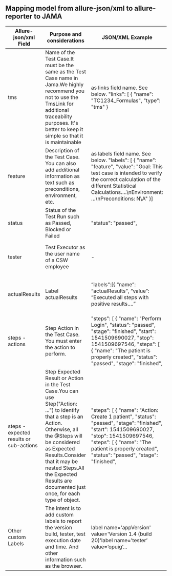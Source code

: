 ## Mapping model from allure-json/xml to allure-reporter to JAMA

Allure-json/xml Field | Purpose and considerations | JSON/XML Example | JEE | Angular | NUnit| Allure-reporter | JAMA 
--- | --- | --- | --- |--- | --- | --- | --- 
tms | 	Name of the Test Case.It must be the same as the Test Case name in Jama.We highly recommend you not to use the TmsLink for additional traceability purposes. It's better to keep it simple so that it is maintainable | as links field name. See below.  "links": [    {      "name": "TC1234_Formulas",      "type": "tms"    } | @TmsLink("MLG_TC1086_LAB...") | allure.addLabel('tms', tms); | AllureTms | Test Case Name (title) | Test Case Name 
feature | Description of the Test Case. You can also add additional information as text such as preconditions, environment, etc. | as labels field name. See below. "labels": [        {      "name": "feature",      "value": "Goal: This test case is intended to verify the correct calculation of the different Statistical Calculations….\nEnvironment: …\nPreconditions: N\A" }] | @Feature("Goal: This test case is intended to verify...") | allure.addLabel('feature', feature); | AllureFeature | Test Case Additional Information such as Goal, Preconditions or Environment | N/A 
status | Status of the Test Run such as Passed, Blocked or Failed | "status": "passed", | - | - | - | Test Case status icon | Test Run Status
tester | Test Executor as the user name of a CSW employee  | - | - | - | - | - | Test Run Assigned to (The user logged into Jama) 
actualResults | Label actualResults |“labels”:[{ “name”: “actualResults”,  “value”: “Executed all steps with positive results….” | TBD | allure.addLabel('actualResults', version); | - | The Actual Results label is displayed below the Test case Description	| ActualResults field in the Test Run  
steps - actions | Step Action in the Test Case. You must enter the action to perform. |  "steps": [    {      "name": "Perform Login",      "status": "passed",      "stage": "finished",      "start": 1541509690027,      "stop": 1541509697546,      "steps": [        {          "name": "The patient is properly created",          "status": "passed",          "stage": "finished", | @Description("Execute the Performance ...") |  it('Create Allergies', async () => { | Description |  Step Action (2nd column in the table) | N/A                                                                                                                                                                                                                                                                                                                                                                                        
steps - expected results or sub-actions | Step Expected Result or Action in the Test Case.You can use Step("Action: ...") to identify that a step is an Action. Otherwise, all the @Steps will be considered as Expected Results.Consider that it may be nested Steps.All the Expected Results are documented just once, for each type of object. | "steps": [    {      "name": "Action: Create 1 patient",      "status": "passed",      "stage": "finished",      "start": 1541509690027,      "stop": 1541509697546,      "steps": [        {          "name": "The patient is properly created",          "status": "passed",          "stage": "finished", | @Step("Field {0} must be {1}") @Step("Action: Perform Login") | await allure.createStep('Number of allergies ...',async () {}(); | - | Step Expected Result or Action in the Test Case (2nd or 3rd column in the table) | N/A 
Other custom Labels |  The intent is to add custom labels to report the version build, tester, test execution date and time. And other information such as the browser. | label name='appVersion' value='Version 1.4 (build 20)'label name=’tester’ value=’opuig’… | TBD | allure.addLabel('appVersion', version); allure.addLabel('tester', user); allure.addLabel('testExecutionDateTime',  new Date().toLocaleString()); | - | All the labels added to the JSON/XML will be displayed below the Test Case Description (after the steps table) | N/A 

